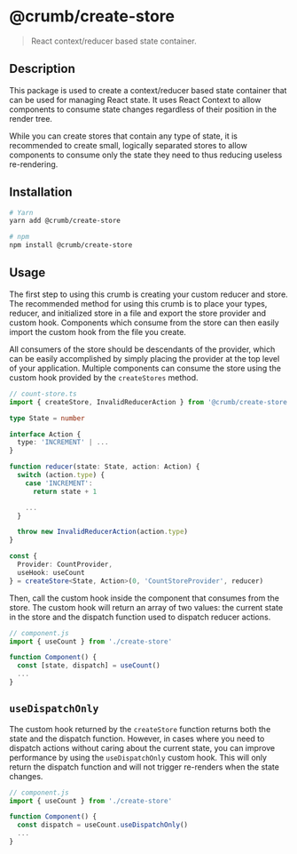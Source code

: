 # @crumb/create-store

> React context/reducer based state container.

## Description

This package is used to create a context/reducer based state container that can be used for managing React state. It uses React Context to allow components to consume state changes regardless of their position in the render tree.

While you can create stores that contain any type of state, it is recommended to create small, logically separated stores to allow components to consume only the state they need to thus reducing useless re-rendering.

## Installation

```sh
# Yarn
yarn add @crumb/create-store

# npm
npm install @crumb/create-store
```

## Usage

The first step to using this crumb is creating your custom reducer and store. The recommended method for using this crumb is to place your types, reducer, and initialized store in a file and export the store provider and custom hook. Components which consume from the store can then easily import the custom hook from the file you create.

All consumers of the store should be descendants of the provider, which can be easily accomplished by simply placing the provider at the top level of your application. Multiple components can consume the store using the custom hook provided by the `createStores` method.

```ts
// count-store.ts
import { createStore, InvalidReducerAction } from '@crumb/create-store'

type State = number

interface Action {
  type: 'INCREMENT' | ...
}

function reducer(state: State, action: Action) {
  switch (action.type) {
    case 'INCREMENT':
      return state + 1

    ...
  }

  throw new InvalidReducerAction(action.type)
}

const {
  Provider: CountProvider,
  useHook: useCount
} = createStore<State, Action>(0, 'CountStoreProvider', reducer)
```

Then, call the custom hook inside the component that consumes from the store. The custom hook will return an array of two values: the current state in the store and the dispatch function used to dispatch reducer actions.

```js
// component.js
import { useCount } from './create-store'

function Component() {
  const [state, dispatch] = useCount()
  ...
}
```

## `useDispatchOnly`

The custom hook returned by the `createStore` function returns both the state and the dispatch function. However, in cases where you need to dispatch actions without caring about the current state, you can improve performance by using the `useDispatchOnly` custom hook. This will only return the dispatch function and will not trigger re-renders when the state changes.

```js
// component.js
import { useCount } from './create-store'

function Component() {
  const dispatch = useCount.useDispatchOnly()
  ...
}
```
